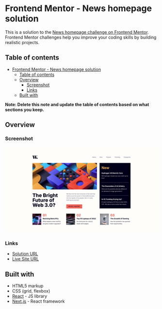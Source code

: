 # Frontend Mentor - News homepage solution

This is a solution to the [News homepage challenge on Frontend Mentor](https://www.frontendmentor.io/challenges/news-homepage-H6SWTa1MFl). Frontend Mentor challenges help you improve your coding skills by building realistic projects.

## Table of contents

- [Frontend Mentor - News homepage solution](#frontend-mentor---news-homepage-solution)
  - [Table of contents](#table-of-contents)
  - [Overview](#overview)
    - [Screenshot](#screenshot)
    - [Links](#links)
  - [Built with](#built-with)

**Note: Delete this note and update the table of contents based on what sections you keep.**

## Overview

### Screenshot

![](./image.png)

### Links

- [Solution URL](https://www.frontendmentor.io/solutions/news-homepage-landing-page-xe_5d1u7re)
- [Live Site URL](https://ione-newshomepage.vercel.app/)

## Built with

- HTML5 markup
- CSS (grid, flexbox)
- [React](https://reactjs.org/) - JS library
- [Next.js](https://nextjs.org/) - React framework
